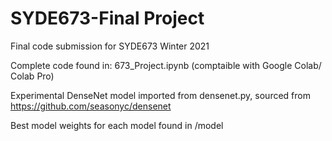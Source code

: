 # SYDE673-Final Project
 Final code submission for SYDE673 Winter 2021

Complete code found in: 673_Project.ipynb (comptaible with Google Colab/ Colab Pro)

Experimental DenseNet model imported from densenet.py, sourced from https://github.com/seasonyc/densenet

Best model weights for each model found in /model
